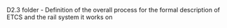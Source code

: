 D2.3 folder - Definition of the overall process for the formal description of ETCS and the rail system it works on
